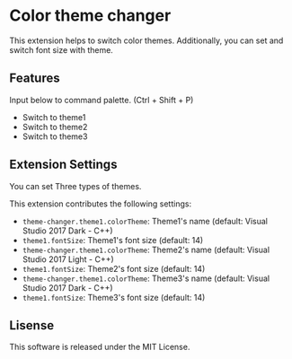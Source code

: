 # Color theme changer

This extension helps to switch color themes.
Additionally, you can set and switch font size with theme.

## Features

Input below to command palette. (Ctrl + Shift + P)

- Switch to theme1
- Switch to theme2
- Switch to theme3


## Extension Settings

You can set Three types of themes.

This extension contributes the following settings:

- `theme-changer.theme1.colorTheme`: Theme1's name (default: Visual Studio 2017 Dark - C++)
- `theme1.fontSize`: Theme1's font size (default: 14)
- `theme-changer.theme1.colorTheme`: Theme2's name (default: Visual Studio 2017 Light - C++)
- `theme1.fontSize`: Theme2's font size (default: 14)
- `theme-changer.theme1.colorTheme`: Theme3's name (default: Visual Studio 2017 Dark - C++)
- `theme1.fontSize`: Theme3's font size (default: 14)

## Lisense

This software is released under the MIT License.
